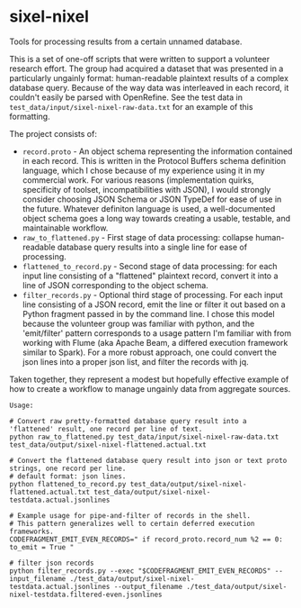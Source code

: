 # sixel-nixel
Tools for processing results from a certain unnamed database.

This is a set of one-off scripts that were written to support a volunteer research effort. The group had acquired a dataset that was presented in a particularly ungainly format: human-readable plaintext results of a complex database query. Because of the way data was interleaved in each record, it couldn't easily be parsed with OpenRefine. See the test data in `test_data/input/sixel-nixel-raw-data.txt` for an example of this formatting.

The project consists of:
- `record.proto` - An object schema representing the information contained in each record. This is written in the Protocol Buffers schema definition language, which I chose because of my experience using it in my commercial work. For various reasons (implementation quirks, specificity of toolset, incompatibilities with JSON), I would strongly consider choosing JSON Schema or JSON TypeDef for ease of use in the future. Whatever definiton language is used, a well-documented object schema goes a long way towards creating a usable, testable, and maintainable workflow.
- `raw_to_flattened.py` - First stage of data processing: collapse human-readable database query results into a single line for ease of processing.
- `flattened_to_record.py` - Second stage of data processing: for each input line consisting of a "flattened" plaintext record, convert it into a line of JSON corresponding to the object schema.
- `filter_records.py` - Optional third stage of processing. For each input line consisting of a JSON record, emit the line or filter it out based on a Python fragment passed in by the command line. I chose this model because the volunteer group was familiar with python, and the 'emit/filter' pattern corresponds to a usage pattern I'm familiar with from working with Flume (aka Apache Beam, a differed execution framework similar to Spark). For a more robust approach, one could convert the json lines into a proper json list, and filter the records with jq.

Taken together, they represent a modest but hopefully effective example of how to create a workflow to manage ungainly data from aggregate sources.

```
Usage:

# Convert raw pretty-formatted database query result into a 'flattened' result, one record per line of text.
python raw_to_flattened.py test_data/input/sixel-nixel-raw-data.txt test_data/output/sixel-nixel-flattened.actual.txt

# Convert the flattened database query result into json or text proto strings, one record per line.
# default format: json lines.
python flattened_to_record.py test_data/output/sixel-nixel-flattened.actual.txt test_data/output/sixel-nixel-testdata.actual.jsonlines

# Example usage for pipe-and-filter of records in the shell.
# This pattern generalizes well to certain deferred execution frameworks.
CODEFRAGMENT_EMIT_EVEN_RECORDS=" if record_proto.record_num %2 == 0: to_emit = True "

# filter json records
python filter_records.py --exec "$CODEFRAGMENT_EMIT_EVEN_RECORDS" --input_filename ./test_data/output/sixel-nixel-testdata.actual.jsonlines --output_filename ./test_data/output/sixel-nixel-testdata.filtered-even.jsonlines

```
